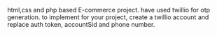 html,css and php based E-commerce project.
have used twillio for otp generation. to implement for your project, create a twillio account and replace auth token, accountSid and phone number.
